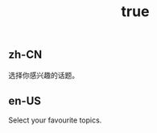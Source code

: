﻿---
order: 4
title:
  zh-CN: 热门标签
  en-US: Hot Tags 
---

## zh-CN

选择你感兴趣的话题。

## en-US

Select your favourite topics.
